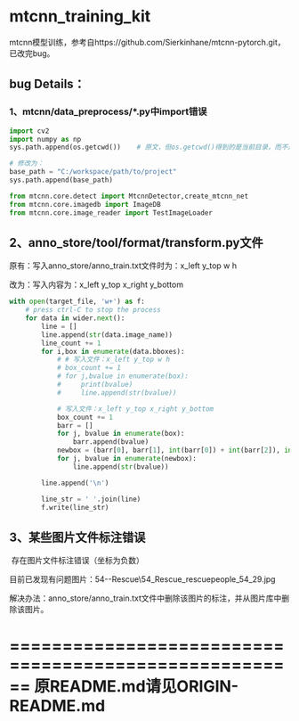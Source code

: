 # mtcnn_training_kit

​	mtcnn模型训练，参考自https://github.com/Sierkinhane/mtcnn-pytorch.git，已改完bug。



## bug Details：

### 1、mtcnn/data_preprocess/*.py中import错误

``` python
import cv2
import numpy as np
sys.path.append(os.getcwd())    # 原文，但os.getcwd()得到的是当前目录，而不是项目根目录

# 修改为：
base_path = "C:/workspace/path/to/project"
sys.path.append(base_path)

from mtcnn.core.detect import MtcnnDetector,create_mtcnn_net
from mtcnn.core.imagedb import ImageDB
from mtcnn.core.image_reader import TestImageLoader
```

## 2、anno_store/tool/format/transform.py文件

原有：写入anno_store/anno_train.txt文件时为：x_left y_top w h

改为：写入内容为：x_left y_top x_right y_bottom

``` python
with open(target_file, 'w+') as f:
    # press ctrl-C to stop the process
    for data in wider.next():
        line = []
        line.append(str(data.image_name))
        line_count += 1
        for i,box in enumerate(data.bboxes):
            # # 写入文件：x_left y_top w h
            # box_count += 1
            # for j,bvalue in enumerate(box):
            #     print(bvalue)
            #     line.append(str(bvalue))

            # 写入文件：x_left y_top x_right y_bottom
            box_count += 1
            barr = []
            for j, bvalue in enumerate(box):
                barr.append(bvalue)
            newbox = (barr[0], barr[1], int(barr[0]) + int(barr[2]), int(barr[1]) + int(barr[3]))
            for j, bvalue in enumerate(newbox):
                line.append(str(bvalue))

        line.append('\n')

        line_str = ' '.join(line)
        f.write(line_str)
```

## 3、某些图片文件标注错误

​	存在图片文件标注错误（坐标为负数）

目前已发现有问题图片：54--Rescue\54_Rescue_rescuepeople_54_29.jpg

解决办法：anno_store/anno_train.txt文件中删除该图片的标注，并从图片库中删除该图片。





======================================================
原README.md请见ORIGIN-README.md
======================================================